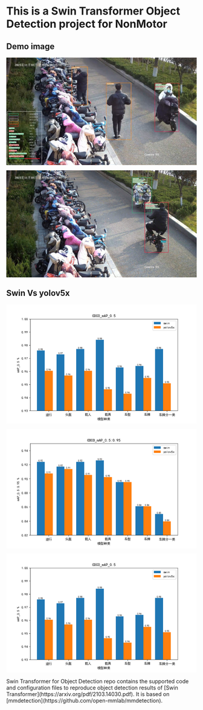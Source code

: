 # This is a Swin Transformer Object Detection project for NonMotor

## <span id="resultslink">Demo image</span>

<p align="center">
<img src="./demo/demo1.jpg" alt="" align=center />
</p>
<p align="center">
<img src="./demo/demo2.jpg" alt="" align=center />
</p>

## <span id="resultslink">Swin Vs yolov5x</span>

<p align="center">
<img src="./demo/data3.png" alt="" align=center />
</p>
<p align="center">
<img src="./demo/data1.png" alt="" align=center />
</p>
<p align="center">
<img src="./demo/data3.png" alt="" align=center />
</p>
Swin Transformer for Object Detection repo contains the supported code and configuration files to reproduce object detection results of [Swin Transformer](https://arxiv.org/pdf/2103.14030.pdf). It is based on [mmdetection](https://github.com/open-mmlab/mmdetection).
